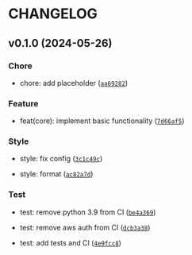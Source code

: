 # CHANGELOG



## v0.1.0 (2024-05-26)

### Chore

* chore: add placeholder ([`aa69282`](https://github.com/Rizhiy/class-cache/commit/aa6928222a6152ecc0e89aba0837b86d13d51076))

### Feature

* feat(core): implement basic functionality ([`7d66af5`](https://github.com/Rizhiy/class-cache/commit/7d66af57bb201273ecaf24abfe9684a0bd7c1778))

### Style

* style: fix config ([`3c1c49c`](https://github.com/Rizhiy/class-cache/commit/3c1c49c82f3f968dadadda659362ba04c1f3fb49))

* style: format ([`ac82a7d`](https://github.com/Rizhiy/class-cache/commit/ac82a7d3994089e664330d2270d9e8135d0fa4be))

### Test

* test: remove python 3.9 from CI ([`be4a369`](https://github.com/Rizhiy/class-cache/commit/be4a3698b2fa9793f603a3596ebdc23ad1c047b3))

* test: remove aws auth from CI ([`dcb3a38`](https://github.com/Rizhiy/class-cache/commit/dcb3a38af6baf5a705d6d4590c34c7fb501f7870))

* test: add tests and CI ([`4e9fcc8`](https://github.com/Rizhiy/class-cache/commit/4e9fcc82170de71217de1e12b1527ad08506a91c))

